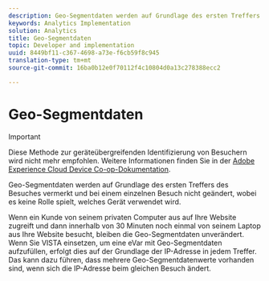 ```yaml
---
description: Geo-Segmentdaten werden auf Grundlage des ersten Treffers des Besuches vermerkt und bei einem einzelnen Besuch nicht geändert, wobei es keine Rolle spielt, welches Gerät verwendet wird.
keywords: Analytics Implementation
solution: Analytics
title: Geo-Segmentdaten
topic: Developer and implementation
uuid: 8449bf11-c367-4698-a73e-f6cb59f8c945
translation-type: tm+mt
source-git-commit: 16ba0b12e0f70112f4c10804d0a13c278388ecc2

---
```



# Geo-Segmentdaten

>[!IMPORTANT]
>
>Diese Methode zur geräteübergreifenden Identifizierung von Besuchern wird nicht mehr empfohlen. Weitere Informationen finden Sie in der [Adobe Experience Cloud Device Co-op-Dokumentation](https://marketing.adobe.com/resources/help/en_US/mcdc/).

Geo-Segmentdaten werden auf Grundlage des ersten Treffers des Besuches vermerkt und bei einem einzelnen Besuch nicht geändert, wobei es keine Rolle spielt, welches Gerät verwendet wird.

Wenn ein Kunde von seinem privaten Computer aus auf Ihre Website zugreift und dann innerhalb von 30 Minuten noch einmal von seinem Laptop aus Ihre Website besucht, bleiben die Geo-Segmentdaten unverändert. Wenn Sie VISTA einsetzen, um eine eVar mit Geo-Segmentdaten aufzufüllen, erfolgt dies auf der Grundlage der IP-Adresse in jedem Treffer. Das kann dazu führen, dass mehrere Geo-Segmentdatenwerte vorhanden sind, wenn sich die IP-Adresse beim gleichen Besuch ändert.
